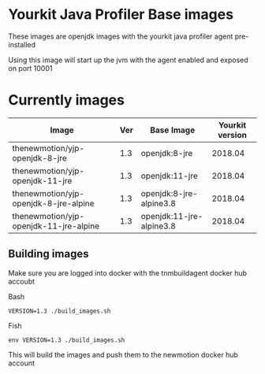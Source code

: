 # Yourkit Java Profiler Base images

These images are openjdk images with the yourkit java profiler agent pre-installed

Using this image will start up the jvm with the agent enabled and exposed on port 10001

# Currently images

| Image                                  | Ver | Base Image               | Yourkit version |
|----------------------------------------|-----|--------------------------|-----------------|
| thenewmotion/yjp-openjdk-8-jre         | 1.3 | openjdk:8-jre            | 2018.04         |
| thenewmotion/yjp-openjdk-11-jre        | 1.3 | openjdk:11-jre           | 2018.04         |
| thenewmotion/yjp-openjdk-8-jre-alpine  | 1.3 | openjdk:8-jre-alpine3.8  | 2018.04         |
| thenewmotion/yjp-openjdk-11-jre-alpine | 1.3 | openjdk:11-jre-alpine3.8 | 2018.04         |


## Building images

Make sure you are logged into docker with the tnmbuildagent docker hub accoubt

Bash
```
VERSION=1.3 ./build_images.sh
```

Fish
```
env VERSION=1.3 ./build_images.sh
```

This will build the images and push them to the newmotion docker hub account
